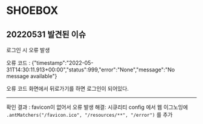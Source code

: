 # SHOEBOX

## 20220531 발견된 이슈


로그인 시 오류 발생

오류 코드 : {"timestamp":"2022-05-31T14:30:11.913+00:00","status":999,"error":"None","message":"No message available"}

오류 코드 화면에서 뒤로가기를 하면 로그인이 되어있다.
******

확인 결과 : favicon이 없어서 오류 발생
해결: 시큐리티 config 에서 웹 이그노잉에 ```.antMatchers("/favicon.ico", "/resources/**", "/error")``` 를 추가
